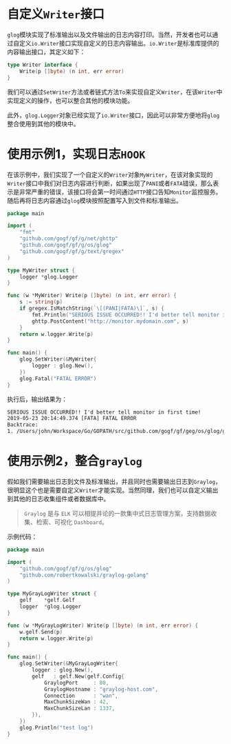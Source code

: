 
# 自定义`Writer`接口

`glog`模块实现了标准输出以及文件输出的日志内容打印。当然，开发者也可以通过自定义`io.Writer`接口实现自定义的日志内容输出。`io.Writer`是标准库提供的内容输出接口，其定义如下：

```go
type Writer interface {
	Write(p []byte) (n int, err error)
}
```

我们可以通过`SetWriter`方法或者链式方法`To`来实现自定义`Writer`，在该`Writer`中实现定义的操作，也可以整合其他的模块功能。

此外，`glog.Logger`对象已经实现了`io.Writer`接口，因此可以非常方便地将`glog`整合使用到其他的模块中。

# 使用示例1，实现日志`HOOK`

在该示例中，我们实现了一个自定义的`Writer`对象`MyWriter`，在该对象实现的`Writer`接口中我们对日志内容进行判断，如果出现了`PANI`或者`FATA`错误，那么表示是非常严重的错误，该接口将会第一时间通过`HTTP`接口告知`Monitor`监控服务。随后再将日志内容通过`glog`模块按照配置写入到文件和标准输出。

```go
package main

import (
	"fmt"
	"github.com/gogf/gf/g/net/ghttp"
	"github.com/gogf/gf/g/os/glog"
	"github.com/gogf/gf/g/text/gregex"
)

type MyWriter struct {
	logger *glog.Logger
}

func (w *MyWriter) Write(p []byte) (n int, err error) {
	s := string(p)
	if gregex.IsMatchString(`\[(PANI|FATA)\]`, s) {
		fmt.Println("SERIOUS ISSUE OCCURRED!! I'd better tell monitor in first time!")
		ghttp.PostContent("http://monitor.mydomain.com", s)
	}
	return w.logger.Write(p)
}

func main() {
	glog.SetWriter(&MyWriter{
		logger : glog.New(),
	})
	glog.Fatal("FATAL ERROR")
}
```
执行后，输出结果为：
```html
SERIOUS ISSUE OCCURRED!! I'd better tell monitor in first time!
2019-05-23 20:14:49.374 [FATA] FATAL ERROR
Backtrace:
1. /Users/john/Workspace/Go/GOPATH/src/github.com/gogf/gf/geg/os/glog/glog_writer_hook.go:27
```

# 使用示例2，整合`graylog`

假如我们需要输出日志到文件及标准输出，并且同时也需要输出日志到`Graylog`，很明显这个也是需要自定义`Writer`才能实现。当然同理，我们也可以自定义输出到其他的日志收集组件或者数据库中。

> `Graylog` 是与 `ELK` 可以相提并论的一款集中式日志管理方案，支持数据收集、检索、可视化 `Dashboard`。

示例代码：

```go
package main

import (
	"github.com/gogf/gf/g/os/glog"
	"github.com/robertkowalski/graylog-golang"
)

type MyGrayLogWriter struct {
	gelf    *gelf.Gelf
	logger  *glog.Logger
}

func (w *MyGrayLogWriter) Write(p []byte) (n int, err error) {
	w.gelf.Send(p)
	return w.logger.Write(p)
}

func main() {
	glog.SetWriter(&MyGrayLogWriter{
		logger : glog.New(),
		gelf   : gelf.New(gelf.Config{
			GraylogPort     : 80,
			GraylogHostname : "graylog-host.com",
			Connection      : "wan",
			MaxChunkSizeWan : 42,
			MaxChunkSizeLan : 1337,
		}),
	})
	glog.Println("test log")
}
```

